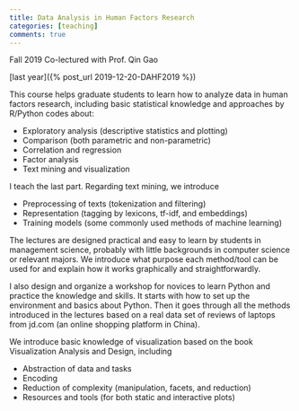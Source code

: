 ```yaml
---
title: Data Analysis in Human Factors Research
categories: [teaching]
comments: true
---
```


Fall 2019 Co-lectured with Prof. Qin Gao



[last year]({% post_url 2019-12-20-DAHF2019 %})

This course helps graduate students to learn how to analyze data in human factors research, including basic statistical knowledge and approaches by R/Python codes about:

* Exploratory analysis (descriptive statistics and plotting)
* Comparison (both parametric and non-parametric)
* Correlation and regression
* Factor analysis
* Text mining and visualization

I teach the last part. Regarding text mining, we introduce

* Preprocessing of texts (tokenization and filtering)
* Representation (tagging by lexicons, tf-idf, and embeddings)
* Training models (some commonly used methods of machine learning)

The lectures are designed practical and easy to learn by students in management science, probably with little backgrounds in computer science or relevant majors. We introduce what purpose each method/tool can be used for and explain how it works graphically and straightforwardly. 

I also design and organize a workshop for novices to learn Python and practice the knowledge and skills. It starts with how to set up the environment and basics about Python. Then it goes through all the methods introduced in the lectures based on a real data set of reviews of laptops from jd.com (an online shopping platform in China).

We introduce basic knowledge of visualization based on the book Visualization Analysis and Design, including 

* Abstraction of data and tasks
* Encoding
* Reduction of complexity (manipulation, facets, and reduction)
* Resources and tools (for both static and interactive plots)



